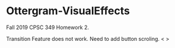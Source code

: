 # Ottergram-VisualEffects
Fall 2019 CPSC 349 Homework 2.

Transition Feature does not work. Need to add button scroling. < >

